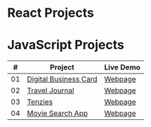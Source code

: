 # React Projects

# JavaScript Projects


|  #  | Project                                                                                 | Live Demo                                                           |
| :-: | --------------------------------------------------------------------------------------- | ------------------------------------------------------------------- |
| 01  | [Digital Business Card](https://github.com/doganeraylin/business-card-react)                            | [Webpage](https://business-card-aylin.netlify.app/)              |
| 02  | [Travel Journal](https://github.com/doganeraylin/travel-journal)                            | [Webpage](-)              |
| 03  | [Tenzies](https://github.com/doganeraylin/tenzies-react)                            | [Webpage](https://tenzies-react-aylin.netlify.app/)              |
| 04  | [Movie Search App](https://github.com/doganeraylin/tenzies-react)                            | [Webpage](https://movie-search-app-react-aylin-doganer.netlify.app/)              |























